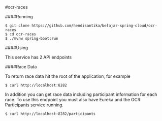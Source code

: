 #ocr-races

####Running
```$xslt
$ git clone https://github.com/hendisantika/belajar-spring-cloud/ocr-races
$ cd ocr-races
$ ./mvnw spring-boot:run
```

####Using

This service has 2 API endpoints

####Race Data

To return race data hit the root of the application, for example
```$xslt
$ curl http://localhost:8282
```

In addition you can get race data including participant information for each race. To use this endpoint you must also have Eureka and the OCR Participants service running.
```$xslt
$ curl http://localhost:8282/participants
```
